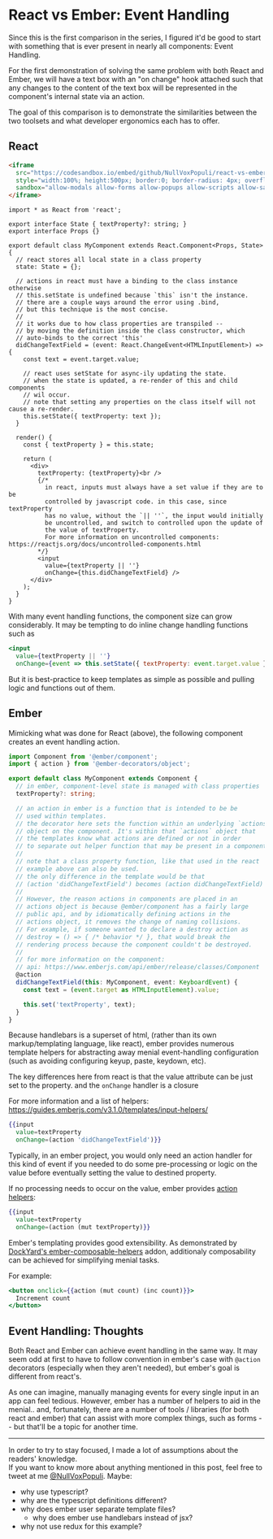 # React vs Ember: Event Handling

Since this is the first comparison in the series, I figured it'd be good to start with something that is ever present in nearly all components: Event Handling.

For the first demonstration of solving the same problem with both React and Ember, we will have a text box with an "on change" hook attached
such that any changes to the content of the text box will be represented in the component's
internal state via an action.

The goal of this comparison is to demonstrate the similarities between the two toolsets and what developer ergonomics each has to offer.

## React

```html
<iframe
  src="https://codesandbox.io/embed/github/NullVoxPopuli/react-vs-ember/tree/master/event-handling/react?module=%2Fsrc%2Fui%2Fmy-component.tsx"
  style="width:100%; height:500px; border:0; border-radius: 4px; overflow:hidden;"
  sandbox="allow-modals allow-forms allow-popups allow-scripts allow-same-origin">
</iframe>
```

```tsx
import * as React from 'react';

export interface State { textProperty?: string; }
export interface Props {}

export default class MyComponent extends React.Component<Props, State> {
  // react stores all local state in a class property
  state: State = {};

  // actions in react must have a binding to the class instance otherwise
  // this.setState is undefined because `this` isn't the instance.
  // there are a couple ways around the error using .bind,
  // but this technique is the most concise.
  //
  // it works due to how class properties are transpiled --
  // by moving the definition inside the class constructor, which
  // auto-binds to the correct 'this'
  didChangeTextField = (event: React.ChangeEvent<HTMLInputElement>) => {
    const text = event.target.value;

    // react uses setState for async-ily updating the state.
    // when the state is updated, a re-render of this and child components
    // wil occur.
    // note that setting any properties on the class itself will not cause a re-render.
    this.setState({ textProperty: text });
  }

  render() {
    const { textProperty } = this.state;

    return (
      <div>
        textProperty: {textProperty}<br />
        {/*
          in react, inputs must always have a set value if they are to be
          controlled by javascript code. in this case, since textProperty
          has no value, without the `|| ''`, the input would initially
          be uncontrolled, and switch to controlled upon the update of
          the value of textProperty.
          For more information on uncontrolled components: https://reactjs.org/docs/uncontrolled-components.html
        */}
        <input
          value={textProperty || ''}
          onChange={this.didChangeTextField} />
      </div>
    );
  }
}
```

With many event handling functions, the component size can grow considerably.
It may be tempting to do inline change handling functions such as

```jsx
<input
  value={textProperty || ''}
  onChange={event => this.setState({ textProperty: event.target.value })} />
```

But it is best-practice to keep templates as simple as possible and pulling logic and functions out of them.


## Ember

Mimicking what was done for React (above), the following component creates an
event handling action.

```ts
import Component from '@ember/component';
import { action } from '@ember-decorators/object';

export default class MyComponent extends Component {
  // in ember, component-level state is managed with class properties
  textProperty?: string;

  // an action in ember is a function that is intended to be be
  // used within templates.
  // the decorator here sets the function within an underlying `actions`
  // object on the component. It's within that `actions` object that
  // the templates know what actions are defined or not in order
  // to separate out helper function that may be present in a component.
  //
  // note that a class property function, like that used in the react
  // example above can also be used.
  // the only difference in the template would be that
  // (action 'didChangeTextField') becomes (action didChangeTextField)
  //
  // However, the reason actions in components are placed in an
  // actions object is because @ember/component has a fairly large
  // public api, and by idiomatically defining actions in the
  // actions object, it removes the change of naming collisions.
  // For example, if someone wanted to declare a destroy action as
  // destroy = () => { /* behavior */ }, that would break the
  // rendering process because the component couldn't be destroyed.
  //
  // for more information on the component:
  // api: https://www.emberjs.com/api/ember/release/classes/Component
  @action
  didChangeTextField(this: MyComponent, event: KeyboardEvent) {
    const text = (event.target as HTMLInputElement).value;

    this.set('textProperty', text);
  }
}
```

Because handlebars is a superset of html, (rather than its own markup/templating
language, like react),
ember provides numerous template helpers for abstracting away menial
event-handling configuration (such as avoiding configuring keyup, paste, keydown, etc).

The key differences here from react is that the value attribute can
be just set to the property. and the `onChange` handler is a closure

For more information and a list of helpers: https://guides.emberjs.com/v3.1.0/templates/input-helpers/
```hbs
{{input
  value=textProperty
  onChange=(action 'didChangeTextField')}}
```

Typically, in an ember project, you would only need an action handler for this kind of
event if you needed to do some pre-processing or logic on the value before eventually
setting the value to destined property.

If no processing needs to occur on the value, ember provides [action helpers](https://www.emberjs.com/api/ember/3.1/classes/Ember.Templates.helpers/methods/mut?anchor=mut):
```hbs
{{input
  value=textProperty
  onChange=(action (mut textProperty)}}
```

Ember's templating provides good extensibility. As demonstrated by [DockYard's ember-composable-helpers](https://github.com/DockYard/ember-composable-helpers) addon, additionaly composability can be achieved for simplifying menial tasks.

For example:
```hbs
<button onclick={{action (mut count) (inc count)}}>
  Increment count
</button>
```


## Event Handling: Thoughts

Both React and Ember can achieve event handling in the same way. It may seem odd at first to have to follow convention
in ember's case with `@action` decorators (especially when they aren't needed), but ember's goal is different from react's.

As one can imagine, manually managing events for every single input in an app can feel tedious.
However, ember has a number of helpers to aid in the menial.. and, fortunately,
there are a number of tools / libraries (for both react and ember) that can assist with more complex things, such as forms -- but that'll
be a topic for another time.


--------------------------------------------------------

In order to try to stay focused, I made a lot of assumptions about the readers' knowledge.  
If you want to know more about anything mentioned in this post, feel free to tweet at me [@NullVoxPopuli](https://twitter.com/nullvoxpopuli).
Maybe:
 - why use typescript?
 - why are the typescript definitions different?
 - why does ember user separate template files?
   - why does ember use handlebars instead of jsx?
 - why not use redux for this example?
